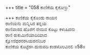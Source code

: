 +++
title = "058 ಕಾಣಿಕೆಯ ಕೈಕೊಣ್ಡು"

+++
ಕಾಣಿಕೆಯ ಕೈಕೊಂಡು ರಾಯನ  
ರಾಣಿಯನು ಮನ್ನಿಸಿದ ತನ್ನಯ  
ರಾಣಿವಾಸದ ಹೊರೆಗೆ ನೇಮವ ಕೊಟ್ಟು ಕಳುಹಿದನು  
ರಾಣಿ ರುಕುಮಿಣಿಯಾದಿಯಾದ  
ಕ್ಷೋಣಿಧರನರಸಿಯರನನಿಬರ  
ಕಾಣಿಕೆಯ ಕೊಟ್ಟೆರಗಿ ದುರುಪದಿ ಕಂಡಳೊಲವಿನಲಿ     ॥58॥
